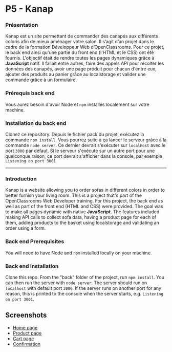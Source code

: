 # P5 - Kanap

### Présentation
Kanap est un site permettant de commander des canapés aux différents coloris afin de mieux aménager votre salon. Il s’agit d’un projet dans le cadre de la formation  Développeur Web  d’OpenClassrooms. 
Pour ce projet, le back end ainsi qu'une partie du front end (l'HTML et le CSS) ont été fournis. L'objectif était de rendre toutes les pages dynamiques grâce à **JavaScript** natif. 
Il fallait entre autres, faire des appels API pour récolter les données des canapés, avoir une page produit pour chacun d'entre eux, ajouter des produits au panier grâce au localstorage et valider une commande grâce à un formulaire.

### Prérequis back end
Vous aurez besoin d'avoir Node et `npm` installés localement sur votre machine.

### Installation du back end
Clonez ce repository. Depuis le fichier pack du projet, exécutez la commande `npm install`. Vous pourrez suite à ça lancer le serveur grâce à la commande `node server`. Ce dernier devrait s'exécuter sur `localhost` avec le port `3000` par défaut. Si le serveur s'exécute sur un autre port pour une quelconque raison, ce port devrait s'afficher dans la console, par exemple `Listening on port 3001`

_________________

### Introduction
Kanap is a website allowing you to order sofas in different colors in order to better furnish your living room. This is a project that's part of the OpenClassrooms Web Developer training.
For this project, the back end as well as part of the front end (HTML and CSS) were provided. The goal was to make all pages dynamic with native **JavaScript**.
The features included making API calls to collect sofa data, having a product page for each of them, adding products to the basket using localstorage and validating an order using a form.

### [](https://github.com/soonbtf/P5_Canap#back-end-prerequisites)Back end Prerequisites
You will need to have Node and  `npm`  installed locally on your machine.

### [](https://github.com/soonbtf/P5_Canap#back-end-installation)Back end Installation
Clone this repo. From the "back" folder of the project, run  `npm install`. You can then run the server with  `node server`. The server should run on  `localhost`  with default port  `3000`. If the server runs on another port for any reason, this is printed to the console when the server starts, e.g.  `Listening on port 3001`.

## Screenshots

  
- [Home page](https://imgur.com/zaHulI7)
- [Product page](https://imgur.com/Z2RIrse)
- [Cart page](https://imgur.com/pSLiSal)
- [Confirmation](https://imgur.com/ZymPEcr)
